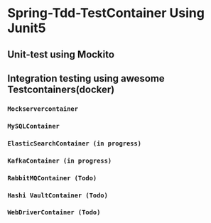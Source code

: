 # Spring-Tdd-TestContainer Using Junit5
## Unit-test using Mockito
## Integration testing using awesome Testcontainers(docker)
### `Mockservercontainer`
### `MySQLContainer`
### `ElasticSearchContainer (in progress)`
### `KafkaContainer (in progress)`
### `RabbitMQContainer (Todo)`
### `Hashi VaultContainer (Todo)`
### `WebDriverContainer (Todo)`
